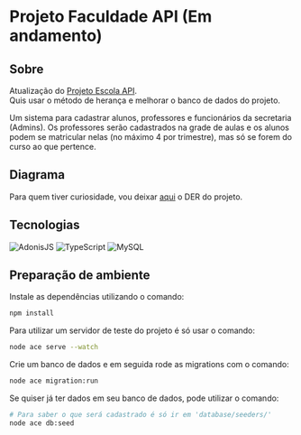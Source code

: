 # Projeto Faculdade API (Em andamento)

## Sobre

Atualização do <a href="https://github.com/GustavoPendeza/projeto-escola-api">Projeto Escola API</a>. <br>
Quis usar o método de herança e melhorar o banco de dados do projeto.

Um sistema para cadastrar alunos, professores e funcionários da secretaria (Admins). Os professores serão cadastrados na grade de aulas e os alunos podem se matricular nelas (no máximo 4 por trimestre), mas só se forem do curso ao que pertence.

## Diagrama

Para quem tiver curiosidade, vou deixar <a href="https://user-images.githubusercontent.com/53589614/188494655-47aadb6f-8f71-4ca6-83e2-392bd9a3e1fa.png">aqui</a> o DER do projeto.

## Tecnologias

<div>
    <img alt="AdonisJS" title="AdonisJS" src="https://img.shields.io/badge/adonis%20js-220052?style=for-the-badge&logo=adonisjs&logoColor=white">
    <img alt="TypeScript" title="TypeScript" src="https://img.shields.io/badge/TypeScript-007ACC?style=for-the-badge&logo=typescript&logoColor=white">
    <img alt="MySQL" title="MySQL" src="https://img.shields.io/badge/MySQL-005C84?style=for-the-badge&logo=mysql&logoColor=white">
</div>

## Preparação de ambiente

Instale as dependências utilizando o comando:

```bash
npm install
```

Para utilizar um servidor de teste do projeto é só usar o comando: 

```bash
node ace serve --watch
```

Crie um banco de dados e em seguida rode as migrations com o comando: 

```bash
node ace migration:run
```

Se quiser já ter dados em seu banco de dados, pode utilizar o comando: 

```bash
# Para saber o que será cadastrado é só ir em 'database/seeders/'
node ace db:seed
```